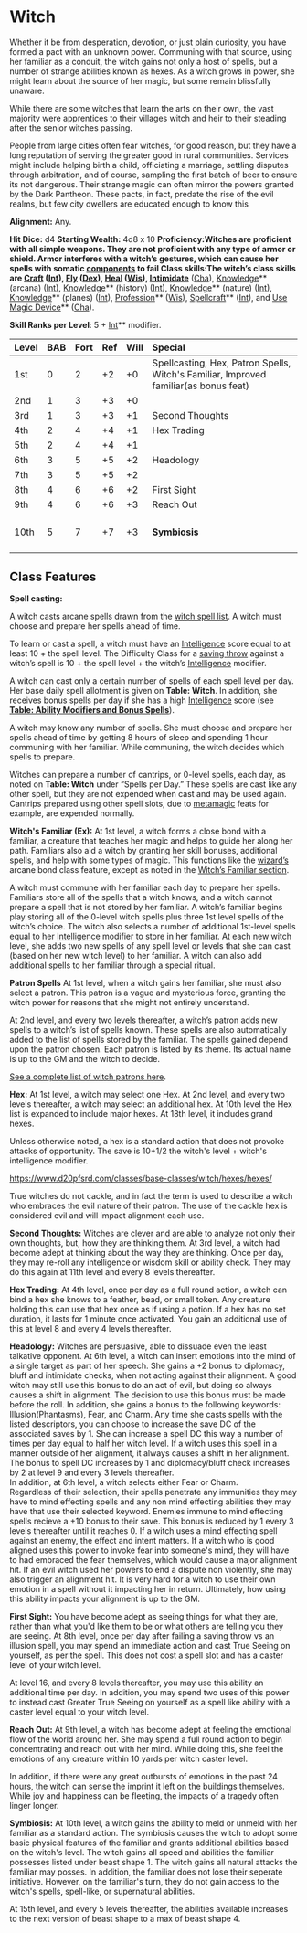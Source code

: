 # Witch

Whether it be from desperation, devotion, or just plain curiosity, you have formed a pact with an unknown power.  Communing with that source, using her familiar as a conduit, the witch gains not only a host of spells, but a number of strange abilities known as hexes. As a witch grows in power, she might learn about the source of her magic, but some remain blissfully unaware.

While there are some witches that learn the arts on their own, the vast majority were apprentices to their villages witch and heir to their steading after the senior witches passing.

People from large cities often fear witches, for good reason, but they have a long reputation of serving the greater good in rural communities.  Services might include helping birth a child, officiating a marriage, settling disputes through arbitration, and of course, sampling the first batch of beer to ensure its not dangerous.
Their strange magic can often mirror the powers granted by the Dark Pantheon.  These pacts, in fact, predate the rise of the evil realms, but few city dwellers are educated enough to know this

**Alignment:**  Any.

**Hit Dice:** d4
**Starting Wealth:** 4d8 x 10
**Proficiency:**Witches are proficient with all simple weapons. They are not proficient with any type of armor or shield. Armor interferes with a witch’s gestures, which can cause her spells with somatic [components](https://www.d20pfsrd.com/magic#TOC-Components) to fail 
**Class skills:**The witch’s class skills are [Craft](https://www.d20pfsrd.com/skills/craft)** ([Int](https://www.d20pfsrd.com/basics-ability-scores/ability-scores#TOC-Intelligence-Int-)), [Fly](https://www.d20pfsrd.com/skills/fly)** ([Dex](https://www.d20pfsrd.com/basics-ability-scores/ability-scores#TOC-Dexterity-Dex-)), [Heal](https://www.d20pfsrd.com/skills/heal)** ([Wis](https://www.d20pfsrd.com/basics-ability-scores/ability-scores#TOC-Wisdom-Wis-)), [Intimidate](https://www.d20pfsrd.com/skills/intimidate)** ([Cha](https://www.d20pfsrd.com/basics-ability-scores/ability-scores#TOC-Charisma-Cha-)), [Knowledge](https://www.d20pfsrd.com/skills/knowledge)** (arcana) ([Int](https://www.d20pfsrd.com/basics-ability-scores/ability-scores#TOC-Intelligence-Int-)), [Knowledge](https://www.d20pfsrd.com/skills/knowledge)** (history) ([Int](https://www.d20pfsrd.com/basics-ability-scores/ability-scores#TOC-Intelligence-Int-)), [Knowledge](https://www.d20pfsrd.com/skills/knowledge)** (nature) ([Int](https://www.d20pfsrd.com/basics-ability-scores/ability-scores#TOC-Intelligence-Int-)), [Knowledge](https://www.d20pfsrd.com/skills/knowledge)** (planes) ([Int](https://www.d20pfsrd.com/basics-ability-scores/ability-scores#TOC-Intelligence-Int-)), [Profession](https://www.d20pfsrd.com/skills/profession)** ([Wis](https://www.d20pfsrd.com/basics-ability-scores/ability-scores#TOC-Wisdom-Wis-)), [Spellcraft](https://www.d20pfsrd.com/skills/spellcraft)** ([Int](https://www.d20pfsrd.com/basics-ability-scores/ability-scores#TOC-Intelligence-Int-)), and [Use Magic Device](https://www.d20pfsrd.com/skills/use-magic-device)** ([Cha](https://www.d20pfsrd.com/basics-ability-scores/ability-scores#TOC-Charisma-Cha-)).

**Skill Ranks per Level**: 5 + [Int](https://www.d20pfsrd.com/basics-ability-scores/ability-scores#TOC-Intelligence-Int-)** modifier.


|**Level**|**BAB**|**Fort**|**Ref**|**Will**|**Special**|
| :- | :- | :- | :- | :- | :- |
|1st|0|2|+2|+0|Spellcasting, Hex, Patron Spells, Witch's Familiar, Improved familiar(as bonus feat)|
|2nd|1|3|+3|+0||
|3rd|1|3|+3|+1|Second Thoughts|
|4th|2|4|+4|+1|Hex Trading|
|5th|2|4|+4|+1||
|6th|3|5|+5|+2|Headology|
|7th|3|5|+5|+2||
|8th|4|6|+6|+2|First Sight|
|9th|4|6|+6|+3|Reach Out|
|10th|5|7|+7|+3|<h4>Symbiosis</h4>|

## Class Features

**Spell casting:**

A witch casts arcane spells drawn from the [witch spell list](https://www.d20pfsrd.com/magic/spell-lists-and-domains/spell-list-witch). A witch must choose and prepare her spells ahead of time.

To learn or cast a spell, a witch must have an [Intelligence](https://www.d20pfsrd.com/basics-ability-scores/ability-scores#TOC-Intelligence-Int-) score equal to at least 10 + the spell level. The Difficulty Class for a [saving throw](https://www.d20pfsrd.com/gamemastering/combat#TOC-Saving-Throws) against a witch’s spell is 10 + the spell level + the witch’s [Intelligence](https://www.d20pfsrd.com/basics-ability-scores/ability-scores#TOC-Intelligence-Int-) modifier.

A witch can cast only a certain number of spells of each spell level per day. Her base daily spell allotment is given on **Table: Witch**. In addition, she receives bonus spells per day if she has a high [Intelligence](https://www.d20pfsrd.com/basics-ability-scores/ability-scores#TOC-Intelligence-Int-) score (see [**Table: Ability Modifiers and Bonus Spells**](https://www.d20pfsrd.com/basics-ability-scores/ability-scores#Table-Ability-Modifiers-and-Bonus-Spells)).

A witch may know any number of spells. She must choose and prepare her spells ahead of time by getting 8 hours of sleep and spending 1 hour communing with her familiar. While communing, the witch decides which spells to prepare.

Witches can prepare a number of cantrips, or 0-level spells, each day, as noted on **Table: Witch** under “Spells per Day.” These spells are cast like any other spell, but they are not expended when cast and may be used again. Cantrips prepared using other spell slots, due to [metamagic](https://www.d20pfsrd.com/feats#TOC-Metamagic-Feats) feats for example, are expended normally.

**Witch's Familiar (Ex):**  At 1st level, a witch forms a close bond with a familiar, a creature that teaches her magic and helps to guide her along her path. Familiars also aid a witch by granting her skill bonuses, additional spells, and help with some types of magic. This functions like the [wizard’s](https://www.d20pfsrd.com/classes/core-classes/wizard) arcane bond class feature, except as noted in the [Witch’s Familiar section](https://www.d20pfsrd.com/classes/base-classes/witch/witch-s-familiar).

A witch must commune with her familiar each day to prepare her spells. Familiars store all of the spells that a witch knows, and a witch cannot prepare a spell that is not stored by her familiar. A witch’s familiar begins play storing all of the 0-level witch spells plus three 1st level spells of the witch’s choice. The witch also selects a number of additional 1st-level spells equal to her [Intelligence](https://www.d20pfsrd.com/basics-ability-scores/ability-scores#TOC-Intelligence-Int-) modifier to store in her familiar. At each new witch level, she adds two new spells of any spell level or levels that she can cast (based on her new witch level) to her familiar. A witch can also add additional spells to her familiar through a special ritual.

**Patron Spells**
At 1st level, when a witch gains her familiar, she must also select a patron. This patron is a vague and mysterious force, granting the witch power for reasons that she might not entirely understand.

At 2nd level, and every two levels thereafter, a witch’s patron adds new spells to a witch’s list of spells known. These spells are also automatically added to the list of spells stored by the familiar. The spells gained depend upon the patron chosen. Each patron is listed by its theme. Its actual name is up to the GM and the witch to decide.

[See a complete list of witch patrons here](https://www.d20pfsrd.com/classes/base-classes/witch/witch-patrons#Patron_Themes_and_Spells).

**Hex:** At 1st level, a witch may select one Hex.  At 2nd level, and every two levels thereafter, a witch may select an additional hex.   At 10th level the Hex list is expanded to include major hexes.  At 18th level, it includes grand hexes.

Unless otherwise noted, a hex is a standard action that does not provoke attacks of opportunity.  The save is 10+1/2 the witch's level + witch's intelligence modifier.

<https://www.d20pfsrd.com/classes/base-classes/witch/hexes/hexes/>

True witches do not cackle, and in fact the term is used to describe a witch who embraces the evil nature of their patron.  The use of the cackle hex is considered evil and will impact alignment each use.


**Second Thoughts:**  Witches are clever and are able to analyze not only their own thoughts, but, how they are thinking them.  At 3rd level, a witch had become adept at thinking about the way they are thinking.   Once per day, they may re-roll any intelligence or wisdom skill or ability check.   They may do this again at 11th level and every 8 levels thereafter.

**Hex Trading:**  At 4th level, once per day as a full round action, a witch can bind a hex she knows to a feather, bead, or small token.  Any creature holding this can use that hex once as if using a potion.    If a hex has no set duration, it lasts for 1 minute once activated.  You gain an additional use of this at level 8 and every 4 levels thereafter.

**Headology:**  Witches are persuasive, able to dissuade even the  least talkative opponent.  At 6th level, a witch can insert emotions into the mind of a single target as part of her speech.  She gains a +2 bonus to diplomacy, bluff and intimidate checks, when not acting against their alignment.  A good witch may still use this bonus to do an act of evil, but doing so always causes a shift in alignment.  The decision to use this bonus must be made before the roll. 
In addition, she gains a bonus to the following keywords: Illusion(Phantasms), Fear, and Charm.  Any time she casts spells with the listed descriptors, you can choose to increase the save DC of the associated saves by 1.    She can increase a spell DC this way a number of times per day equal to half her witch level.
If a witch uses this spell in a manner outside of her alignment, it always causes a shift in her alignment.
The bonus to spell DC increases by 1 and diplomacy/bluff check increases by 2 at level 9 and every 3 levels thereafter.<br/>
In addition, at 6th level, a witch selects either Fear or Charm.  
Regardless of their selection, their spells penetrate any immunities they may have to mind effecting spells and any non mind effecting abilities they may have that use their selected keyword.  Enemies immune to mind effecting spells recieve a +10 bonus to their save.  This bonus is reduced by 1 every 3 levels thereafter until it reaches 0.
If a witch uses a mind effecting spell against an enemy, the effect and intent matters.  If a witch who is good aligned uses this power to invoke fear into someone's mind, they will have to had embraced the fear themselves, which would cause a major alignment hit.   If an evil witch used her powers to end a dispute non violently, she may also trigger an alignment hit.  It is very hard for a witch to use their own emotion in a spell without it impacting her in return.  Ultimately, how using this ability impacts your alignment is up to the GM.

**First Sight:** You have become adept as seeing things for what they are, rather than what you'd like them to be or what others are telling you they are seeing.  At 8th level, once per day after failing a saving throw vs an illusion spell, you may spend an immediate action and cast True Seeing on yourself, as per the spell.   This does not cost a spell slot and has a caster level of your witch level.   

At level 16, and every 8 levels thereafter, you may use this ability an additional time per day.  In addition, you may spend two uses of this power to instead cast Greater True Seeing on yourself as a spell like ability with a caster level equal to your witch level.

**Reach Out:**  At 9th level, a witch has become adept at feeling the emotional flow of the world around her.  She may spend a full round action to begin concentrating and reach out with her mind.  While doing this, she feel the emotions of any creature within 10 yards per witch caster level.

In addition, if there were any great outbursts of emotions in the past 24 hours, the witch can sense the imprint it left on the buildings themselves.  While joy and happiness can be fleeting, the impacts of a tragedy often linger longer.  

**Symbiosis:** At 10th level, a witch gains the ability to meld or unmeld with her familiar as a standard action. The symbiosis causes the witch to adopt some basic physical features of the familiar and grants additional abilities based on the witch's level. The witch gains all speed and abilities the familiar possesses listed under beast shape 1.
The witch gains all natural attacks the familiar may posses.  In addition, the familiar does not lose their seperate initiative.  However, on the familiar's turn, they do not gain access to the witch's spells, spell-like, or supernatural abilities.

At 15th level, and every 5 levels thereafter, the abilities available increases to the next version of beast shape to a max of beast shape 4.
